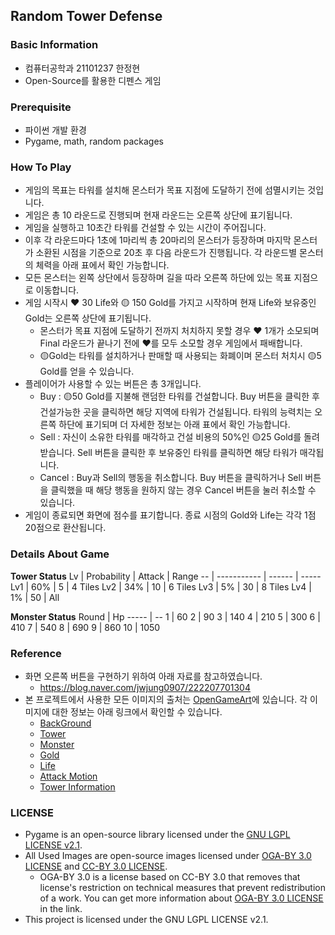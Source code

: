 ## Random Tower Defense
### Basic Information
* 컴퓨터공학과 21101237 한정현
* Open-Source를 활용한 디펜스 게임

### Prerequisite
* 파이썬 개발 환경
* Pygame, math, random packages

### How To Play
* 게임의 목표는 타워를 설치해 몬스터가 목표 지점에 도달하기 전에 섬멸시키는 것입니다.
* 게임은 총 10 라운드로 진행되며 현재 라운드는 오른쪽 상단에 표기됩니다. 
* 게임을 실행하고 10초간 타워를 건설할 수 있는 시간이 주어집니다.
* 이후 각 라운드마다 1초에 1마리씩 총 20마리의 몬스터가 등장하며 마지막 몬스터가 소환된 시점을 기준으로 20초 후 다음 라운드가 진행됩니다. 각 라운드별 몬스터의 체력을 아래 표에서 확인 가능합니다.
* 모든 몬스터는 왼쪽 상단에서 등장하며 길을 따라 오른쪽 하단에 있는 목표 지점으로 이동합니다.
* 게임 시작시 :heart: 30 Life와 :yellow_circle: 150 Gold를 가지고 시작하며 현재 Life와 보유중인 Gold는 오른쪽 상단에 표기됩니다.
  * 몬스터가 목표 지점에 도달하기 전까지 처치하지 못할 경우 :heart: 1개가 소모되며 Final 라운드가 끝나기 전에 :heart:를 모두 소모할 경우 게임에서 패배합니다.
  * :yellow_circle:Gold는 타워를 설치하거나 판매할 때 사용되는 화폐이며 몬스터 처치시 :yellow_circle:5 Gold를 얻을 수 있습니다.
* 플레이어가 사용할 수 있는 버튼은 총 3개입니다.
  * Buy : :yellow_circle:50 Gold를 지불해 랜덤한 타워를 건설합니다. Buy 버튼을 클릭한 후 건설가능한 곳을 클릭하면 해당 지역에 타워가 건설됩니다. 타워의 능력치는 오른쪽 하단에 표기되며 더 자세한 정보는 아래 표에서 확인 가능합니다.
  * Sell : 자신이 소유한 타워를 매각하고 건설 비용의 50%인 :yellow_circle:25 Gold를 돌려받습니다. Sell 버튼을 클릭한 후 보유중인 타워를 클릭하면 해당 타워가 매각됩니다.
  * Cancel : Buy과 Sell의 행동을 취소합니다. Buy 버튼을 클릭하거나 Sell 버튼을 클릭했을 때 해당 행동을 원하지 않는 경우 Cancel 버튼을 눌러 취소할 수 있습니다.
* 게임이 종료되면 화면에 점수를 표기합니다. 종료 시점의 Gold와 Life는 각각 1점 20점으로 환산됩니다.

### Details About Game
**Tower Status**
Lv | Probability | Attack | Range
-- | ----------- | ------ | -----
Lv1 | 60% | 5 | 4 Tiles
Lv2 | 34% | 10 | 6 Tiles
Lv3 | 5% | 30 | 8 Tiles
Lv4 | 1% | 50 | All

**Monster Status**
Round | Hp
----- | --
1 | 60
2 | 90
3 | 140
4 | 210
5 | 300
6 | 410
7 | 540
8 | 690
9 | 860
10 | 1050

### 

### Reference
* 화면 오른쪽 버튼을 구현하기 위하여 아래 자료를 참고하였습니다.
  * https://blog.naver.com/jwjung0907/222207701304
* 본 프로젝트에서 사용한 모든 이미지의 출처는 [OpenGameArt](https://opengameart.org/)에 있습니다. 각 이미지에 대한 정보는 아래 링크에서 확인할 수 있습니다.
  * [BackGround](https://opengameart.org/content/grass-textures-tiles)
  * [Tower]()
  * [Monster]()
  * [Gold]()
  * [Life]()
  * [Attack Motion]()
  * [Tower Information]()

### LICENSE
* Pygame is an open-source library licensed under the [GNU LGPL LICENSE v2.1](https://www.pygame.org/docs/LGPL.txt).
* All Used Images are open-source images licensed under [OGA-BY 3.0 LICENSE](https://static.opengameart.org/OGA-BY-3.0.txt) and [CC-BY 3.0 LICENSE](https://creativecommons.org/licenses/by/3.0/).
  * OGA-BY 3.0 is a license based on CC-BY 3.0 that removes that license's restriction on technical measures that prevent redistribution of a work. You can get more information about [OGA-BY 3.0 LICENSE](https://www.pygame.org/docs/LGPL.txt) in the link.
* This project is licensed under the GNU LGPL LICENSE v2.1.
